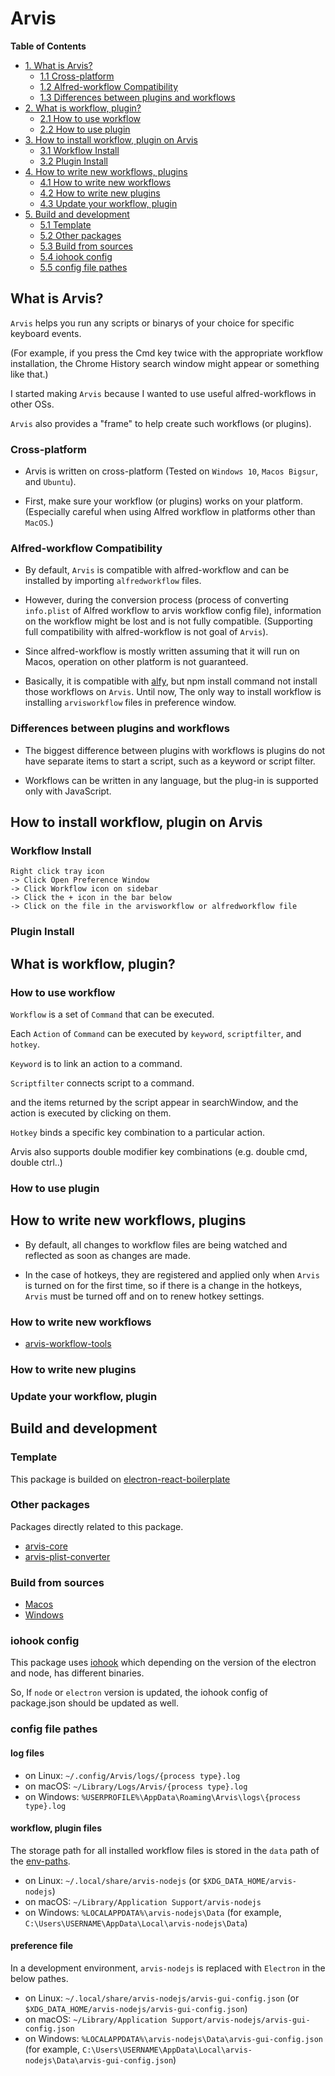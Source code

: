 # Arvis

**Table of Contents**

- [1. What is Arvis?](#what-is-arvis)
    - [1.1 Cross-platform](#cross-platform)
    - [1.2 Alfred-workflow Compatibility](#alfred-workflow-compatibility)
    - [1.3 Differences between plugins and workflows](#differences-between-plugins-and-workflows)
- [2. What is workflow, plugin?](#what-is-workflow-plugins)
    - [2.1 How to use workflow](#how-to-use-workflow)
    - [2.2 How to use plugin](#how-to-use-plugin)
- [3. How to install workflow, plugin on Arvis](#how-to-install-workflow-plugin-on-arvis)
    - [3.1 Workflow Install](#workflow-install)
    - [3.2 Plugin Install](#plugin-install)
- [4. How to write new workflows, plugins](#how-to-write-new-workflows-plugins)
    - [4.1 How to write new workflows](#how-to-write-new-workflows)
    - [4.2 How to write new plugins](#how-to-write-new-plugins)
    - [4.3 Update your workflow, plugin](#update-your-workflow-plugin)
- [5. Build and development](#build-and-development)
    - [5.1 Template](#template)
    - [5.2 Other packages](#other-packages)
    - [5.3 Build from sources](#build-from-sources)
    - [5.4 iohook config](#iohook-config)
    - [5.5 config file pathes](#config-file-pathes)

## What is Arvis?

`Arvis` helps you run any scripts or binarys of your choice for specific keyboard events.

(For example, if you press the Cmd key twice with the appropriate workflow installation, the Chrome History search window might appear or something like that.)

I started making `Arvis` because I wanted to use useful alfred-workflows in other OSs.

`Arvis` also provides a "frame" to help create such workflows (or plugins).

### Cross-platform

* Arvis is written on cross-platform (Tested on `Windows 10`, `Macos Bigsur`, and `Ubuntu`).

* First, make sure your workflow (or plugins) works on your platform. (Especially careful when using Alfred workflow in platforms other than `MacOS`.)

### Alfred-workflow Compatibility

* By default, `Arvis` is compatible with alfred-workflow and can be installed by importing `alfredworkflow` files.

* However, during the conversion process (process of converting `info.plist` of Alfred workflow to arvis workflow config file), information on the workflow might be lost and is not fully compatible. (Supporting full compatibility with alfred-workflow is not goal of `Arvis`).

* Since alfred-workflow is mostly written assuming that it will run on Macos, operation on other platform is not guaranteed.

* Basically, it is compatible with [alfy](https://github.com/sindresorhus/alfy), but npm install command not install those workflows on `Arvis`. Until now, The only way to install workflow is installing `arvisworkflow` files in preference window.

### Differences between plugins and workflows

* The biggest difference between plugins with workflows is plugins do not have separate items to start a script, such as a keyword or script filter.

* Workflows can be written in any language, but the plug-in is supported only with JavaScript.

## How to install workflow, plugin on Arvis

### Workflow Install

```
Right click tray icon 
-> Click Open Preference Window 
-> Click Workflow icon on sidebar 
-> Click the + icon in the bar below 
-> Click on the file in the arvisworkflow or alfredworkflow file
```

### Plugin Install

## What is workflow, plugin?

### How to use workflow

`Workflow` is a set of `Command` that can be executed.

Each `Action` of `Command` can be executed by `keyword`, `scriptfilter`, and `hotkey`.

`Keyword` is to link an action to a command.

`Scriptfilter` connects script to a command.

and the items returned by the script appear in searchWindow, and the action is executed by clicking on them.

`Hotkey` binds a specific key combination to a particular action.

Arvis also supports double modifier key combinations (e.g. double cmd, double ctrl..)

### How to use plugin

## How to write new workflows, plugins

* By default, all changes to workflow files are being watched and reflected as soon as changes are made.

* In the case of hotkeys, they are registered and applied only when `Arvis` is turned on for the first time, so if there is a change in the hotkeys, `Arvis` must be turned off and on to renew hotkey settings.

### How to write new workflows

* [arvis-workflow-tools]()

### How to write new plugins

### Update your workflow, plugin



## Build and development

### Template

This package is builded on [electron-react-boilerplate](https://github.com/electron-react-boilerplate/electron-react-boilerplate)

### Other packages

Packages directly related to this package.

* [arvis-core]()
* [arvis-plist-converter]()

### Build from sources

* [Macos](./documents/build-macos.md)
* [Windows](./documents/build-windows.md)

### iohook config

This package uses [iohook](https://github.com/electron/releases) which depending on the version of the electron and node, has different binaries.

So, If `node` or `electron` version is updated, the iohook config of package.json should be updated as well.

### config file pathes

#### log files

* on Linux: `~/.config/Arvis/logs/{process type}.log`
* on macOS: `~/Library/Logs/Arvis/{process type}.log`
* on Windows: `%USERPROFILE%\AppData\Roaming\Arvis\logs\{process type}.log`

#### workflow, plugin files

The storage path for all installed workflow files is stored in the `data` path of the [env-paths](https://github.com/sindresorhus/env-paths).

* on Linux: `~/.local/share/arvis-nodejs` (or `$XDG_DATA_HOME/arvis-nodejs`)
* on macOS: `~/Library/Application Support/arvis-nodejs`
* on Windows: `%LOCALAPPDATA%\arvis-nodejs\Data` (for example, `C:\Users\USERNAME\AppData\Local\arvis-nodejs\Data`)

#### preference file

In a development environment, `arvis-nodejs` is replaced with `Electron` in the below pathes.

* on Linux: `~/.local/share/arvis-nodejs/arvis-gui-config.json` (or `$XDG_DATA_HOME/arvis-nodejs/arvis-gui-config.json`)
* on macOS: `~/Library/Application Support/arvis-nodejs/arvis-gui-config.json`
* on Windows: `%LOCALAPPDATA%\arvis-nodejs\Data\arvis-gui-config.json` (for example, `C:\Users\USERNAME\AppData\Local\arvis-nodejs\Data\arvis-gui-config.json`)